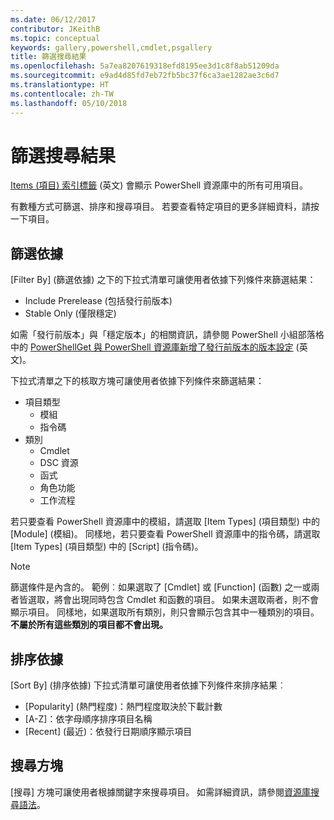 ```yaml
---
ms.date: 06/12/2017
contributor: JKeithB
ms.topic: conceptual
keywords: gallery,powershell,cmdlet,psgallery
title: 篩選搜尋結果
ms.openlocfilehash: 5a7ea8207619318efd8195ee3d1c8f8ab51209da
ms.sourcegitcommit: e9ad4d85fd7eb72fb5bc37f6ca3ae1282ae3c6d7
ms.translationtype: HT
ms.contentlocale: zh-TW
ms.lasthandoff: 05/10/2018
---
```

# <a name="filtering-search-results"></a>篩選搜尋結果

[Items (項目) 索引標籤](https://www.powershellgallery.com/items) \(英文\) 會顯示 PowerShell 資源庫中的所有可用項目。

有數種方式可篩選、排序和搜尋項目。
若要查看特定項目的更多詳細資料，請按一下項目。

## <a name="filter-by"></a>篩選依據

[Filter By] \(篩選依據\) 之下的下拉式清單可讓使用者依據下列條件來篩選結果：
- Include Prerelease (包括發行前版本)
- Stable Only (僅限穩定)

如需「發行前版本」與「穩定版本」的相關資訊，請參閱 PowerShell 小組部落格中的 [PowerShellGet 與 PowerShell 資源庫新增了發行前版本的版本設定](https://blogs.msdn.microsoft.com/powershell/2017/12/05/prerelease-versioning-added-to-powershellget-and-powershell-gallery/) \(英文\)。

下拉式清單之下的核取方塊可讓使用者依據下列條件來篩選結果：
- 項目類型
  - 模組
  - 指令碼
- 類別
  - Cmdlet
  - DSC 資源
  - 函式
  - 角色功能
  - 工作流程

若只要查看 PowerShell 資源庫中的模組，請選取 [Item Types] \(項目類型\) 中的 [Module] \(模組\)。
同樣地，若只要查看 PowerShell 資源庫中的指令碼，請選取 [Item Types] \(項目類型\) 中的 [Script] \(指令碼\)。

> [!NOTE]
> 篩選條件是內含的。
> 範例︰如果選取了 [Cmdlet] 或 [Function] \(函數\) 之一或兩者皆選取，將會出現同時包含 Cmdlet 和函數的項目。
> 如果未選取兩者，則不會顯示項目。
> 同樣地，如果選取所有類別，則只會顯示包含其中一種類別的項目。
> **不屬於所有這些類別的項目都不會出現。**

## <a name="sort-by"></a>排序依據

[Sort By] \(排序依據\) 下拉式清單可讓使用者依據下列條件來排序結果︰
- [Popularity] \(熱門程度\)：熱門程度取決於下載計數
- [A-Z]：依字母順序排序項目名稱
- [Recent] \(最近\)：依發行日期順序顯示項目

## <a name="search-box"></a>搜尋方塊

[搜尋] 方塊可讓使用者根據關鍵字來搜尋項目。
如需詳細資訊，請參閱[資源庫搜尋語法](search-syntax.md)。